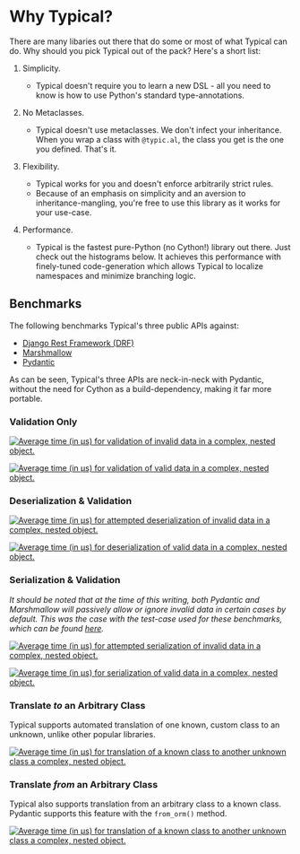 # Why Typical?

There are many libaries out there that do some or most of what
Typical can do. Why should you pick Typical out of the pack?
Here's a short list:

1. Simplicity.
    - Typical doesn't require you to learn a new DSL - all
      you need to know is how to use Python's standard
      type-annotations.


2. No Metaclasses.
    - Typical doesn't use metaclasses. We don't infect
      your inheritance. When you wrap a class with
      `@typic.al`, the class you get is the one you
      defined. That's it.

3. Flexibility.
    - Typical works for you and doesn't enforce
      arbitrarily strict rules.
    - Because of an emphasis on simplicity and an aversion
      to inheritance-mangling, you're free to use this
      library as it works for your use-case.

4. Performance.
   -  Typical is the fastest pure-Python (no Cython!)
      library out there. Just check out the histograms
      below. It achieves this performance with
      finely-tuned code-generation which allows Typical to
      localize namespaces and minimize branching logic.


## Benchmarks

The following benchmarks Typical's three public APIs against:

- [Django Rest Framework (DRF)](https://www.django-rest-framework.org/)
- [Marshmallow](https://marshmallow.readthedocs.io/en/stable/)
- [Pydantic](https://pydantic-docs.helpmanual.io/)

As can be seen, Typical's three APIs are neck-in-neck with
Pydantic, without the need for Cython as a
build-dependency, making it far more portable.


### Validation Only

[![Average time (in μs) for validation of invalid data in
a complex, nested
object.][validate-invalid]][validate-invalid]

[![Average time (in μs) for validation of valid data in a
complex, nested object.][validate-valid]][validate-valid]


### Deserialization & Validation

[![Average time (in μs) for attempted deserialization of
invalid data in a complex, nested
object.][deser-invalid]][deser-invalid]

[![Average time (in μs) for deserialization of valid data in a
complex, nested object.][deser-valid]][deser-valid]


### Serialization & Validation

*It should be noted that at the time of this writing, both
Pydantic and Marshmallow will passively allow or ignore
invalid data in certain cases by default. This was the
case with the test-case used for these benchmarks, which
can be found
[here](https://github.com/seandstewart/typical/blob/master/benchmark/test_benchmarks.py).*

[![Average time (in μs) for attempted serialization of
invalid data in a complex, nested
object.][ser-invalid]][ser-invalid]

[![Average time (in μs) for serialization of valid data in
a complex, nested object.][ser-valid]][ser-valid]

### Translate *to* an Arbitrary Class

Typical supports automated translation of one known,
custom class to an unknown, unlike other popular
libraries.

[![Average time (in μs) for translation of a known class
to another unknown class a complex, nested
object.][trans-to]][trans-to]


### Translate *from* an Arbitrary Class

Typical also supports translation from an arbitrary class
to a known class. Pydantic supports this feature with the
`from_orm()` method.

[![Average time (in μs) for translation of a known class
to another unknown class a complex, nested
object.][trans-from]][trans-from]


[validate-invalid]: static/Validate_Invalid_Data.svg
[validate-valid]: static/Validate_Valid_Data.svg
[deser-invalid]: static/Deserialize_Invalid_Data.svg
[deser-valid]: static/Deserialize_Valid_Data.svg
[ser-invalid]: static/Serialize_Invalid_Data.svg
[ser-valid]: static/Serialize_Valid_Data.svg
[trans-to]: static/Translate_to_Arbitrary_Class.svg
[trans-from]: static/Translate_from_Arbitrary_Class.svg
